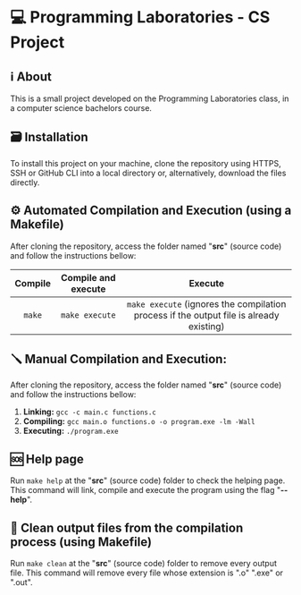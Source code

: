 # 💻 Programming Laboratories - CS Project

## ℹ️ About

This is a small project developed on the Programming Laboratories class, in a computer science bachelors course.

## 🗃️ Installation

To install this project on your machine, clone the repository using HTTPS, SSH or GitHub CLI into a local directory or, alternatively, download the files directly.

## ⚙️ Automated Compilation and Execution (using a Makefile)

After cloning the repository, access the folder named "**src**" (source code) and follow the instructions bellow:

| Compile | Compile and execute   | Execute                                                                                 |
|:-------:|:---------------------:|:---------------------------------------------------------------------------------------:|
| `make`  | `make execute`        | `make execute` (ignores the compilation process if the output file is already existing) |

## 🪛 Manual Compilation and Execution:

After cloning the repository, access the folder named "**src**" (source code) and follow the instructions bellow:

1. **Linking:** `gcc -c main.c functions.c`
2. **Compiling:** `gcc main.o functions.o -o program.exe -lm -Wall`
3. **Executing:** `./program.exe`

## 🆘 Help page

Run `make help` at the "**src**" (source code) folder to check the helping page. This command will link, compile and execute the program using the flag "**--help**".

## 🧹 Clean output files from the compilation process (using Makefile)

Run `make clean` at the "**src**" (source code) folder to remove every output file. This command will remove every file whose extension is ".o" ".exe" or ".out". 
